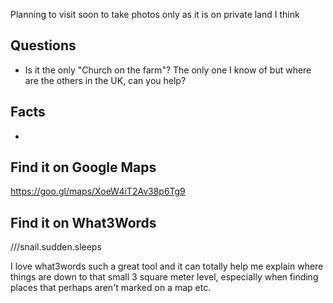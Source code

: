 Planning to visit soon to take photos only as it is on private land I think

## Questions
- Is it the only "Church on the farm"? The only one I know of but where are the others in the UK, can you help?

## Facts
- 

## Find it on Google Maps
https://goo.gl/maps/XoeW4iT2Av38p6Tg9

## Find it on What3Words
///snail.sudden.sleeps

I love what3words such a great tool and it can totally help me explain where things are down to that small 3 square meter level, especially when finding places that perhaps aren't marked on a map etc.